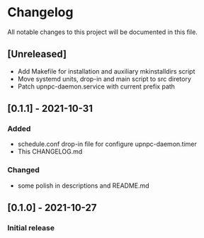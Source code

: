 # Changelog
All notable changes to this project will be documented in this file.

## [Unreleased]
- Add Makefile for installation and auxiliary mkinstalldirs script
- Move systemd units, drop-in and main script to src diretory
- Patch upnpc-daemon.service with current prefix path

## [0.1.1] - 2021-10-31
### Added
- schedule.conf drop-in file for configure upnpc-daemon.timer
- This CHANGELOG.md

### Changed
- some polish in descriptions and README.md

## [0.1.0] - 2021-10-27
### Initial release
